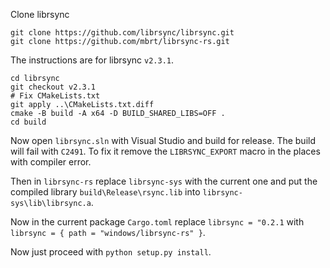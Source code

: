 Clone librsync

```
git clone https://github.com/librsync/librsync.git
git clone https://github.com/mbrt/librsync-rs.git
```

The instructions are for librsync `v2.3.1`.
```
cd librsync
git checkout v2.3.1
# Fix CMakeLists.txt
git apply ..\CMakeLists.txt.diff
cmake -B build -A x64 -D BUILD_SHARED_LIBS=OFF .
cd build
```

Now open `librsync.sln` with Visual Studio and build for release. The build
will fail with `C2491`. To fix it remove the `LIBRSYNC_EXPORT` macro in the
places with compiler error.

Then in `librsync-rs` replace `librsync-sys` with the current one
and put the compiled library `build\Release\rsync.lib` into
`librsync-sys\lib\librsync.a`.

Now in the current package `Cargo.toml` replace `librsync = "0.2.1`
with `librsync = { path = "windows/librsync-rs" }`.

Now just proceed with `python setup.py install`.
